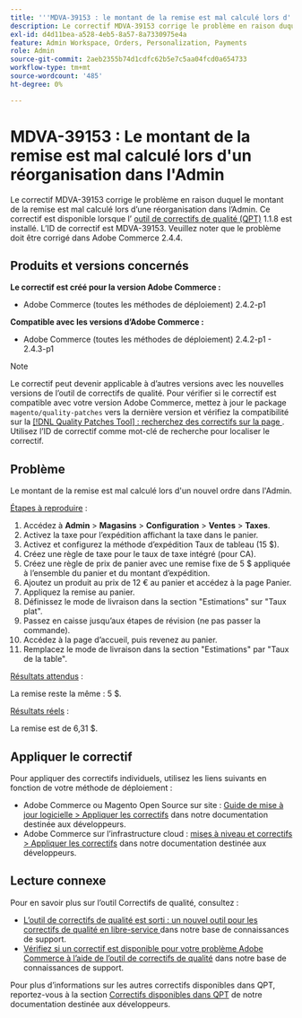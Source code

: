 ```yaml
---
title: '''MDVA-39153 : le montant de la remise est mal calculé lors d''une réorganisation dans l''administrateur'''
description: Le correctif MDVA-39153 corrige le problème en raison duquel le montant de la remise est mal calculé lors d’une réorganisation dans l’Admin. Ce correctif est disponible lorsque l’[outil de correctifs de qualité (QPT)](/help/announcements/adobe-commerce-announcements/magento-quality-patches-released-new-tool-to-self-serve-quality-patches.md) 1.1.8 est installé. L’ID de correctif est MDVA-39153. Veuillez noter que le problème doit être corrigé dans Adobe Commerce 2.4.4.
exl-id: d4d11bea-a528-4eb5-8a57-8a7330975e4a
feature: Admin Workspace, Orders, Personalization, Payments
role: Admin
source-git-commit: 2aeb2355b74d1cdfc62b5e7c5aa04fcd0a654733
workflow-type: tm+mt
source-wordcount: '485'
ht-degree: 0%

---
```


# MDVA-39153 : Le montant de la remise est mal calculé lors d&#39;un réorganisation dans l&#39;Admin

Le correctif MDVA-39153 corrige le problème en raison duquel le montant de la remise est mal calculé lors d’une réorganisation dans l’Admin. Ce correctif est disponible lorsque l’ [outil de correctifs de qualité (QPT)](/help/announcements/adobe-commerce-announcements/magento-quality-patches-released-new-tool-to-self-serve-quality-patches.md) 1.1.8 est installé. L’ID de correctif est MDVA-39153. Veuillez noter que le problème doit être corrigé dans Adobe Commerce 2.4.4.

## Produits et versions concernés

**Le correctif est créé pour la version Adobe Commerce :**

* Adobe Commerce (toutes les méthodes de déploiement) 2.4.2-p1

**Compatible avec les versions d’Adobe Commerce :**

* Adobe Commerce (toutes les méthodes de déploiement) 2.4.2-p1 - 2.4.3-p1

>[!NOTE]
>
>Le correctif peut devenir applicable à d’autres versions avec les nouvelles versions de l’outil de correctifs de qualité. Pour vérifier si le correctif est compatible avec votre version Adobe Commerce, mettez à jour le package `magento/quality-patches` vers la dernière version et vérifiez la compatibilité sur la [[!DNL Quality Patches Tool] : recherchez des correctifs sur la page ](https://experienceleague.adobe.com/tools/commerce-quality-patches/index.html). Utilisez l’ID de correctif comme mot-clé de recherche pour localiser le correctif.

## Problème

Le montant de la remise est mal calculé lors d&#39;un nouvel ordre dans l&#39;Admin.

<u>Étapes à reproduire</u> :

1. Accédez à **Admin** > **Magasins** > **Configuration** > **Ventes** > **Taxes**.
1. Activez la taxe pour l’expédition affichant la taxe dans le panier.
1. Activez et configurez la méthode d’expédition Taux de tableau (15 $).
1. Créez une règle de taxe pour le taux de taxe intégré (pour CA).
1. Créez une règle de prix de panier avec une remise fixe de 5 $ appliquée à l’ensemble du panier et du montant d’expédition.
1. Ajoutez un produit au prix de 12 € au panier et accédez à la page Panier.
1. Appliquez la remise au panier.
1. Définissez le mode de livraison dans la section &quot;Estimations&quot; sur &quot;Taux plat&quot;.
1. Passez en caisse jusqu’aux étapes de révision (ne pas passer la commande).
1. Accédez à la page d’accueil, puis revenez au panier.
1. Remplacez le mode de livraison dans la section &quot;Estimations&quot; par &quot;Taux de la table&quot;.

<u>Résultats attendus</u> :

La remise reste la même : 5 $.

<u>Résultats réels</u> :

La remise est de 6,31 $.

## Appliquer le correctif

Pour appliquer des correctifs individuels, utilisez les liens suivants en fonction de votre méthode de déploiement :

* Adobe Commerce ou Magento Open Source sur site : [Guide de mise à jour logicielle > Appliquer les correctifs](https://experienceleague.adobe.com/en/docs/commerce-operations/tools/quality-patches-tool/usage) dans notre documentation destinée aux développeurs.
* Adobe Commerce sur l’infrastructure cloud : [mises à niveau et correctifs > Appliquer les correctifs](https://experienceleague.adobe.com/en/docs/commerce-cloud-service/user-guide/develop/upgrade/apply-patches) dans notre documentation destinée aux développeurs.

## Lecture connexe

Pour en savoir plus sur l’outil Correctifs de qualité, consultez :

* [ L’outil de correctifs de qualité est sorti : un nouvel outil pour les correctifs de qualité en libre-service ](/help/announcements/adobe-commerce-announcements/magento-quality-patches-released-new-tool-to-self-serve-quality-patches.md) dans notre base de connaissances de support.
* [Vérifiez si un correctif est disponible pour votre problème Adobe Commerce à l’aide de l’outil de correctifs de qualité](/help/support-tools/patches-available-in-qpt-tool/check-patch-for-magento-issue-with-magento-quality-patches.md) dans notre base de connaissances de support.

Pour plus d’informations sur les autres correctifs disponibles dans QPT, reportez-vous à la section [Correctifs disponibles dans QPT](https://experienceleague.adobe.com/tools/commerce-quality-patches/index.html) de notre documentation destinée aux développeurs.
